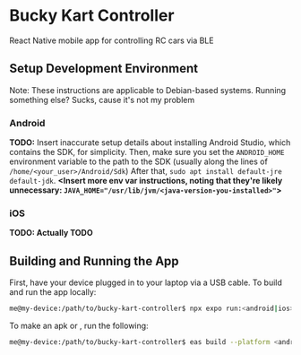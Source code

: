 # Bucky Kart Controller
React Native mobile app for controlling RC cars via BLE

## Setup Development Environment
Note: These instructions are applicable to Debian-based systems. Running something else? Sucks, cause it's not my problem

### Android
**TODO:** Insert inaccurate setup details about installing Android Studio, which contains the SDK, for simplicity.
Then, make sure you set the `ANDROID_HOME` environment variable to the path to the SDK (usually along the lines of `/home/<your_user>/Android/Sdk`)
After that, `sudo apt install default-jre default-jdk`. **<Insert more env var instructions, noting that they're likely unnecessary: `JAVA_HOME="/usr/lib/jvm/<java-version-you-installed>"`>**

### iOS
**TODO: Actually TODO**

## Building and Running the App
First, have your device plugged in to your laptop via a USB cable.  To build and run the app locally:
```bash
me@my-device:/path/to/bucky-kart-controller$ npx expo run:<android|ios> [--no-build-cache] --device
```

To make an apk or <TODO Whatever is distributed for iOS>, run the following:
```bash
me@my-device:/path/to/bucky-kart-controller$ eas build --platform <android|ios> --profile <build_option_from_eas.json>
```
